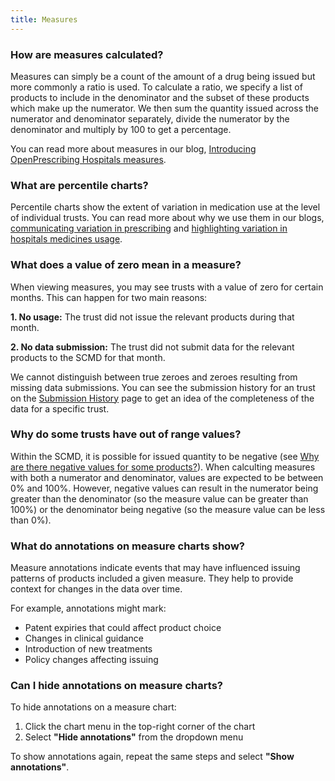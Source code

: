 ```yaml
---
title: Measures
---
```


### How are measures calculated?

Measures can simply be a count of the amount of a drug being issued but more commonly a ratio is used. To calculate a ratio, we specify a list of products to include in the denominator and the subset of these products which make up the numerator. We then sum the quantity issued across the numerator and denominator separately, divide the numerator by the denominator and multiply by 100 to get a percentage.

You can read more about measures in our blog, [Introducing OpenPrescribing Hospitals measures](https://www.bennett.ox.ac.uk/blog/2025/04/introducing-openprescribing-hospitals-measures/).

### What are percentile charts?

Percentile charts show the extent of variation in medication use at the level of individual trusts. You can read more about why we use them in our blogs, [communicating variation in prescribing](https://www.bennett.ox.ac.uk/blog/2019/04/communicating-variation-in-prescribing-why-we-use-deciles/) and [highlighting variation in hospitals medicines usage](https://www.bennett.ox.ac.uk/blog/2025/04/highlighting-variation-in-hospitals-medicines-usage).

### What does a value of zero mean in a measure?

When viewing measures, you may see trusts with a value of zero for certain months. This can happen for two main reasons:

**1. No usage:** The trust did not issue the relevant products during that month.

**2. No data submission:** The trust did not submit data for the relevant products to the SCMD for that month.

We cannot distinguish between true zeroes and zeroes resulting from missing data submissions. You can see the submission history for an trust on the [Submission History](https://hospitals.openprescribing.net/submission-history/) page to get an idea of the completeness of the data for a specific trust.

### Why do some trusts have out of range values?

Within the SCMD, it is possible for issued quantity to be negative (see [Why are there negative values for some products?](faq/#why-are-there-negative-values-for-some-products)). When calculting measures with both a numerator and denominator, values are expected to be between 0% and 100%. However, negative values can result in the numerator being greater than the denominator (so the measure value can be greater than 100%) or the denominator being negative (so the measure value can be less than 0%).

### What do annotations on measure charts show?

Measure annotations indicate events that may have influenced issuing patterns of products included a given measure. They help to provide context for changes in the data over time.

For example, annotations might mark:
- Patent expiries that could affect product choice
- Changes in clinical guidance
- Introduction of new treatments
- Policy changes affecting issuing

### Can I hide annotations on measure charts?

To hide annotations on a measure chart:

1. Click the chart menu in the top-right corner of the chart
2. Select **"Hide annotations"** from the dropdown menu

To show annotations again, repeat the same steps and select **"Show annotations"**.